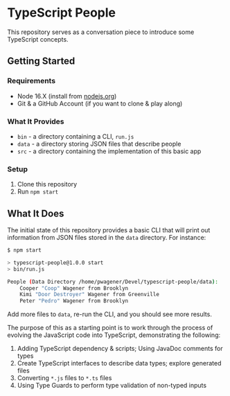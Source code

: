 # TypeScript People

This repository serves as a conversation piece to introduce some TypeScript 
concepts.

## Getting Started

### Requirements

- Node 16.X (install from [nodejs.org](https://nodejs.org/en/))
- Git & a GitHub Account (if you want to clone & play along)

### What It Provides

- `bin` - a directory containing a CLI, `run.js`
- `data` - a directory storing JSON files that describe people
- `src` - a directory containing the implementation of this basic app

### Setup

1. Clone this repository
2. Run `npm start`

## What It Does

The initial state of this repository provides a basic CLI that will print out
information from JSON files stored in the `data` directory.  For instance:

```bash
$ npm start

> typescript-people@1.0.0 start
> bin/run.js

People (Data Directory /home/pwagener/Devel/typescript-people/data):
    Cooper "Coop" Wagener from Brooklyn
    Kimi "Door Destroyer" Wagener from Greenville
    Peter "Pedro" Wagener from Brooklyn

```

Add more files to `data`, re-run the CLI, and you should see more results.

The purpose of this as a starting point is to work through the process of 
evolving the JavaScript code into TypeScript, demonstrating the following:

1. Adding TypeScript dependency & scripts; Using JavaDoc comments for types
2. Create TypeScript interfaces to describe data types; explore generated files
3. Converting `*.js` files to `*.ts` files
4. Using Type Guards to perform type validation of non-typed inputs

